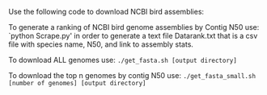 Use the following code to download NCBI bird assemblies:

To generate a ranking of NCBI bird genome assemblies by Contig N50 use:
`python Scrape.py' in order to generate a text file Datarank.txt that is a csv file with species name, N50, and link to assembly stats.

To download ALL genomes use:
`./get_fasta.sh [output directory]`

To download the top n genomes by contig N50 use:
`./get_fasta_small.sh [number of genomes] [output directory]`


